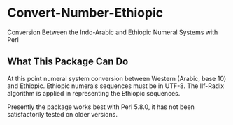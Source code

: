# Convert-Number-Ethiopic
Conversion Between the Indo-Arabic and Ethiopic Numeral Systems with Perl

## What This Package Can Do

  At this point numeral system conversion between Western (Arabic, base 10)
  and Ethiopic.  Ethiopic numerals sequences must be in UTF-8.   The Ilf-Radix
  algorithm is applied in representing the Ethiopic sequences.

  Presently the package works best with Perl 5.8.0, it has not been
  satisfactorily tested on older versions.
